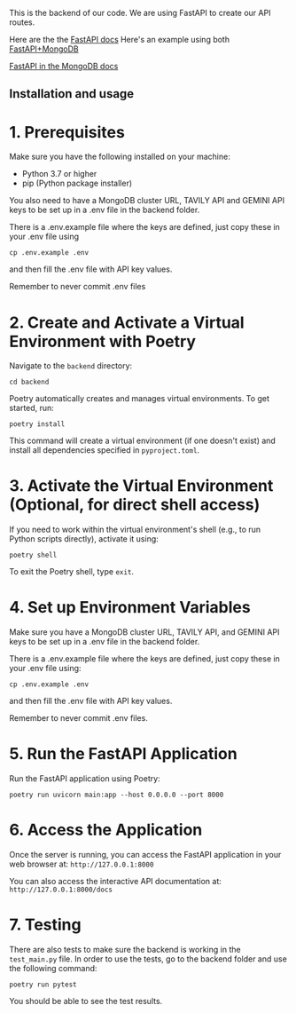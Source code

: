 This is the backend of our code. We are using FastAPI to create our API routes. 

Here are the the [FastAPI docs](https://fastapi.tiangolo.com/)
Here's an example using both [FastAPI+MongoDB](https://www.mongodb.com/developer/languages/python/python-quickstart-fastapi/)

[FastAPI in the MongoDB docs](https://www.mongodb.com/developer/technologies/fastapi/)

## Installation and usage

# 1. Prerequisites

Make sure you have the following installed on your machine:

- Python 3.7 or higher
- pip (Python package installer)

You also need to have a MongoDB cluster URL, TAVILY API and GEMINI API keys to be set up in a .env file in the backend folder. 

There is a .env.example file where the keys are defined, just copy these in your .env file using

```
cp .env.example .env
```

and then fill the .env file with API key values.

Remember to never commit .env files

# 2. Create and Activate a Virtual Environment with Poetry

Navigate to the `backend` directory:
```
cd backend
```
Poetry automatically creates and manages virtual environments. To get started, run:
```
poetry install
```
This command will create a virtual environment (if one doesn't exist) and install all dependencies specified in `pyproject.toml`.

# 3. Activate the Virtual Environment (Optional, for direct shell access)

If you need to work within the virtual environment's shell (e.g., to run Python scripts directly), activate it using:

```
poetry shell
```
To exit the Poetry shell, type `exit`.

# 4. Set up Environment Variables

Make sure you have a MongoDB cluster URL, TAVILY API, and GEMINI API keys to be set up in a .env file in the backend folder.

There is a .env.example file where the keys are defined, just copy these in your .env file using:

```
cp .env.example .env
```

and then fill the .env file with API key values.

Remember to never commit .env files.

# 5. Run the FastAPI Application

Run the FastAPI application using Poetry:

```
poetry run uvicorn main:app --host 0.0.0.0 --port 8000
```

# 6. Access the Application

Once the server is running, you can access the FastAPI application in your web browser at: `http://127.0.0.1:8000`

You can also access the interactive API documentation at: `http://127.0.0.1:8000/docs`

# 7. Testing

There are also tests to make sure the backend is working in the `test_main.py` file. In order to use the tests, go to the backend folder and use the following command:

```
poetry run pytest
```
You should be able to see the test results.



